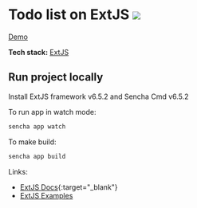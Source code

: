 # Todo list on ExtJS ![](https://bzaitsev.github.io/extjs-todo-list/resources/images/favicon.png)
[Demo](https://bzaitsev.github.io/extjs-todo-list/)

**Tech stack:** 
<a href="https://www.sencha.com/" target="_blank">ExtJS</a>

## Run project locally
Install ExtJS framework v6.5.2 and Sencha Cmd v6.5.2

To run app in watch mode:  
```sh
sencha app watch
```
To make build:  
```sh
sencha app build
```

Links:
- [ExtJS Docs](https://docs.sencha.com/extjs/6.5.2/){:target="_blank"}
- [ExtJS Examples](https://examples.sencha.com/extjs/6.5.3/examples/kitchensink/?classic#components)